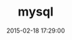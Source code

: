 ---
layout: post
title:  "mysql"
repo:   "luislavena/mysql-gem"
date:   2015-02-18 17:29:00
gemurl: http://github.com/luislavena/mysql-gem
---